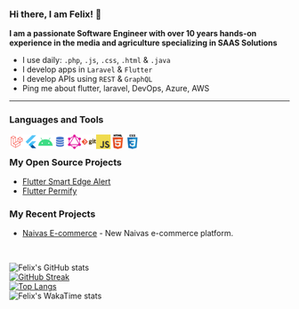 ### Hi there, I am Felix! 👋

**I am a passionate Software Engineer with over 10 years hands-on experience in the media and agriculture specializing in SAAS Solutions**

- I use daily: ```.php```, ```.js```, ```.css```, ```.html``` & ```.java```
- I develop apps in ```Laravel``` & ```Flutter```
- I develop APIs using ```REST``` & ```GraphQL```
- Ping me about flutter, laravel, DevOps, Azure, AWS

---

### Languages and Tools

<img align="left" alt="Laravel" width="26px" src="https://raw.githubusercontent.com/github/explore/80688e429a7d4ef2fca1e82350fe8e3517d3494d/topics/laravel/laravel.png" />
<img align="left" alt="Flutter" width="26px" src="https://raw.githubusercontent.com/github/explore/80688e429a7d4ef2fca1e82350fe8e3517d3494d/topics/flutter/flutter.png">
<img align="left" alt="Flutter" width="26px" src="https://raw.githubusercontent.com/github/explore/80688e429a7d4ef2fca1e82350fe8e3517d3494d/topics/android/android.png">
<img align="left" alt="SQL" width="26px" src="https://raw.githubusercontent.com/github/explore/80688e429a7d4ef2fca1e82350fe8e3517d3494d/topics/sql/sql.png" />
<img align="left" alt="GraphQL" width="26px" src="https://raw.githubusercontent.com/github/explore/80688e429a7d4ef2fca1e82350fe8e3517d3494d/topics/graphql/graphql.png" />
<img align="left" alt="Git" width="26px" src="https://raw.githubusercontent.com/github/explore/80688e429a7d4ef2fca1e82350fe8e3517d3494d/topics/git/git.png" />
<img align="left" alt="JavaScript" width="26px" src="https://raw.githubusercontent.com/github/explore/80688e429a7d4ef2fca1e82350fe8e3517d3494d/topics/javascript/javascript.png" />
<img align="left" alt="HTML5" width="26px" src="https://raw.githubusercontent.com/github/explore/80688e429a7d4ef2fca1e82350fe8e3517d3494d/topics/html/html.png" />
<img align="left" alt="CSS3" width="26px" src="https://raw.githubusercontent.com/github/explore/80688e429a7d4ef2fca1e82350fe8e3517d3494d/topics/css/css.png" />  

<br />

### My Open Source Projects
- [Flutter Smart Edge Alert](https://github.com/fenicfelix/smart_edge_alert)
- [Flutter Permify](https://github.com/fenicfelix/flutter_permify)


### My Recent Projects
- [Naivas E-commerce](https://naivas.online?utm_source=GitHub) - New Naivas e-commerce platform.

  
<br/>

![Felix's GitHub stats](https://github-readme-stats.vercel.app/api?username=fenicfelix&count_private=true) <br/>
[![GitHub Streak](https://streak-stats.demolab.com?user=fenicfelix&theme=dark&mode=weekly)](https://git.io/streak-stats) <br/>
[![Top Langs](https://github-readme-stats.vercel.app/api/top-langs/?username=fenicfelix&layout=donut-vertical)](https://github.com/anuraghazra/github-readme-stats) <br/>
![Felix's WakaTime stats](https://github-readme-stats.vercel.app/api/wakatime?username=fenicfelix) <br/>
